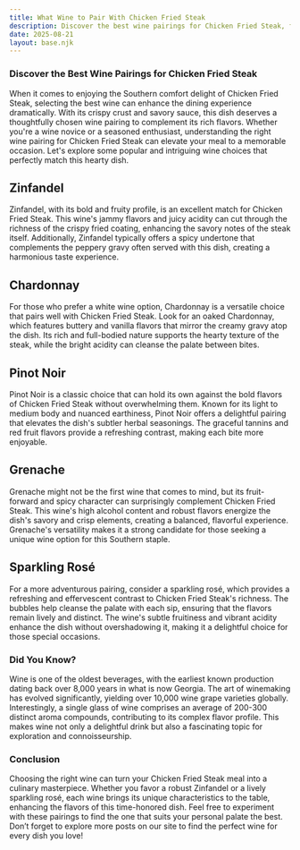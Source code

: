 ```yaml
---
title: What Wine to Pair With Chicken Fried Steak
description: Discover the best wine pairings for Chicken Fried Steak, from bold reds to crisp whites.
date: 2025-08-21
layout: base.njk
---
```


### Discover the Best Wine Pairings for Chicken Fried Steak

When it comes to enjoying the Southern comfort delight of Chicken Fried Steak, selecting the best wine can enhance the dining experience dramatically. With its crispy crust and savory sauce, this dish deserves a thoughtfully chosen wine pairing to complement its rich flavors. Whether you're a wine novice or a seasoned enthusiast, understanding the right wine pairing for Chicken Fried Steak can elevate your meal to a memorable occasion. Let's explore some popular and intriguing wine choices that perfectly match this hearty dish.

## Zinfandel

Zinfandel, with its bold and fruity profile, is an excellent match for Chicken Fried Steak. This wine's jammy flavors and juicy acidity can cut through the richness of the crispy fried coating, enhancing the savory notes of the steak itself. Additionally, Zinfandel typically offers a spicy undertone that complements the peppery gravy often served with this dish, creating a harmonious taste experience. 

## Chardonnay

For those who prefer a white wine option, Chardonnay is a versatile choice that pairs well with Chicken Fried Steak. Look for an oaked Chardonnay, which features buttery and vanilla flavors that mirror the creamy gravy atop the dish. Its rich and full-bodied nature supports the hearty texture of the steak, while the bright acidity can cleanse the palate between bites.

## Pinot Noir

Pinot Noir is a classic choice that can hold its own against the bold flavors of Chicken Fried Steak without overwhelming them. Known for its light to medium body and nuanced earthiness, Pinot Noir offers a delightful pairing that elevates the dish's subtler herbal seasonings. The graceful tannins and red fruit flavors provide a refreshing contrast, making each bite more enjoyable.

## Grenache

Grenache might not be the first wine that comes to mind, but its fruit-forward and spicy character can surprisingly complement Chicken Fried Steak. This wine's high alcohol content and robust flavors energize the dish's savory and crisp elements, creating a balanced, flavorful experience. Grenache's versatility makes it a strong candidate for those seeking a unique wine option for this Southern staple.

## Sparkling Rosé

For a more adventurous pairing, consider a sparkling rosé, which provides a refreshing and effervescent contrast to Chicken Fried Steak's richness. The bubbles help cleanse the palate with each sip, ensuring that the flavors remain lively and distinct. The wine's subtle fruitiness and vibrant acidity enhance the dish without overshadowing it, making it a delightful choice for those special occasions. 

### Did You Know?

Wine is one of the oldest beverages, with the earliest known production dating back over 8,000 years in what is now Georgia. The art of winemaking has evolved significantly, yielding over 10,000 wine grape varieties globally. Interestingly, a single glass of wine comprises an average of 200-300 distinct aroma compounds, contributing to its complex flavor profile. This makes wine not only a delightful drink but also a fascinating topic for exploration and connoisseurship.

### Conclusion

Choosing the right wine can turn your Chicken Fried Steak meal into a culinary masterpiece. Whether you favor a robust Zinfandel or a lively sparkling rosé, each wine brings its unique characteristics to the table, enhancing the flavors of this time-honored dish. Feel free to experiment with these pairings to find the one that suits your personal palate the best. Don’t forget to explore more posts on our site to find the perfect wine for every dish you love!